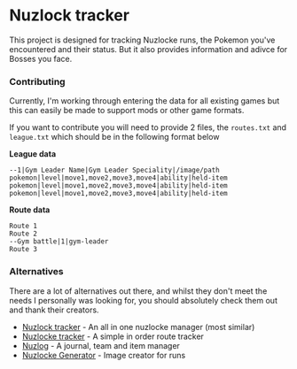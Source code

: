 # Nuzlock tracker

This project is designed for tracking Nuzlocke runs, the Pokemon
you've encountered and their status. But it also provides information
and adivce for Bosses you face. 

### Contributing

Currently, I'm working through entering the data for all existing
games but this can easily be made to support mods or other game
formats.

If you want to contribute you will need to provide 2 files, the
`routes.txt` and `league.txt` which should be in the following format
below

**League data**
```
--1|Gym Leader Name|Gym Leader Speciality|/image/path
pokemon|level|move1,move2,move3,move4|ability|held-item
pokemon|level|move1,move2,move3,move4|ability|held-item
pokemon|level|move1,move2,move3,move4|ability|held-item
```

**Route data**
```
Route 1
Route 2
--Gym battle|1|gym-leader
Route 3
```

### Alternatives

There are a lot of alternatives out there, and whilst they don't meet
the needs I personally was looking for, you should absolutely check
them out and thank their creators.

- [Nuzlock tracker](https://nuzlocke.netlify.app/) - An all in one nuzlocke manager (most similar) 
- [Nuzlocke tracker](https://ashenfactory.github.io/nuzlocke-tracker/) - A simple in order route tracker
- [Nuzlog](https://techyfatih.github.io/Nuzlog/) - A journal, team and item manager
- [Nuzlocke Generator](https://nuzlocke-generator.herokuapp.com/) - Image creator for runs 
